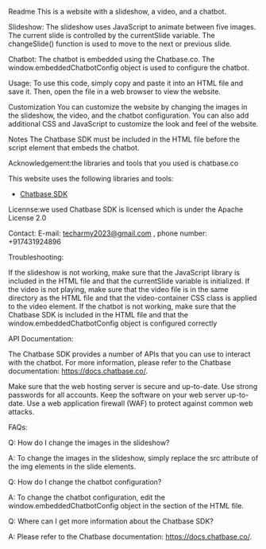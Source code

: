 Readme
This is a website with a slideshow, a video, and a chatbot.

Slideshow:
The slideshow uses JavaScript to animate between five  images. The current slide is controlled by the currentSlide variable. The changeSlide() function is used to move to the next or previous slide.


Chatbot:
The chatbot is embedded using the Chatbase.co. The window.embeddedChatbotConfig object is used to configure the chatbot.

Usage:
To use this code, simply copy and paste it into an HTML file and save it. Then, open the file in a web browser to view the website.

Customization
You can customize the website by changing the images in the slideshow, the video, and the chatbot configuration. You can also add additional CSS and JavaScript to customize the look and feel of the website.

Notes
The Chatbase SDK must be included in the HTML file before the script element that embeds the chatbot.

Acknowledgement:the libraries and tools that you used is chatbase.co

 <footer>
  This website uses the following libraries and tools:
  <ul>
    <li><a href="https://www.chatbase.co/">Chatbase SDK</a></li>
    </ul>
    </footer>

Licennse:we used  Chatbase SDK is licensed which is under the Apache License 2.0

Contact: E-mail: techarmy2023@gmail.com , phone number: +917431924896

Troubleshooting:

If the slideshow is not working, make sure that the JavaScript library is included in the HTML file and that the currentSlide variable is initialized.
If the video is not playing, make sure that the video file is in the same directory as the HTML file and that the video-container CSS class is applied to the video element.
If the chatbot is not working, make sure that the Chatbase SDK is included in the HTML file and that the window.embeddedChatbotConfig object is configured correctly

API Documentation:

The Chatbase SDK provides a number of APIs that you can use to interact with the chatbot. For more information, please refer to the Chatbase documentation: https://docs.chatbase.co/.

Make sure that the web hosting server is secure and up-to-date.
Use strong passwords for all accounts.
Keep the software on your web server up-to-date.
Use a web application firewall (WAF) to protect against common web attacks.


FAQs:

Q: How do I change the images in the slideshow?

A: To change the images in the slideshow, simply replace the src attribute of the img elements in the slide elements.


Q: How do I change the chatbot configuration?

A: To change the chatbot configuration, edit the window.embeddedChatbotConfig object in the <head> section of the HTML file.


Q: Where can I get more information about the Chatbase SDK?

A: Please refer to the Chatbase documentation: https://docs.chatbase.co/.
  

